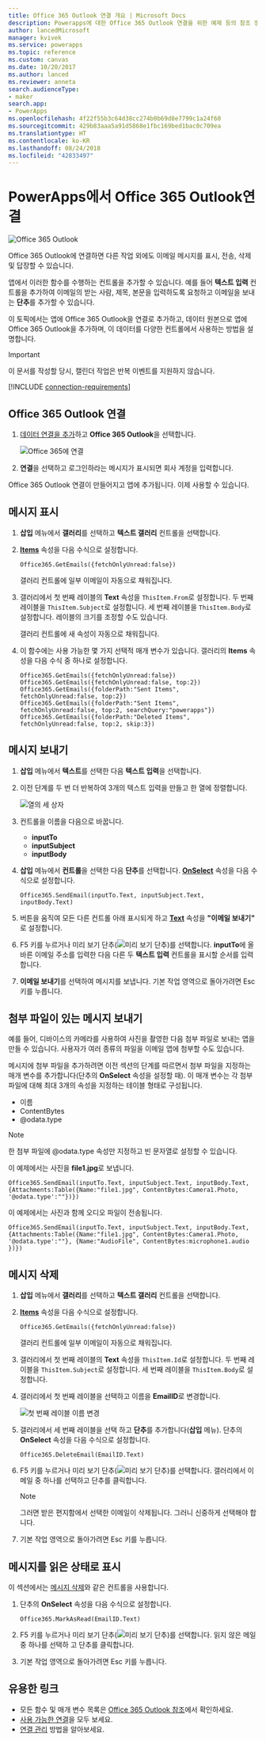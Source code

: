 ```yaml
---
title: Office 365 Outlook 연결 개요 | Microsoft Docs
description: Powerapps에 대한 Office 365 Outlook 연결을 위한 예제 등의 참조 정보
author: lancedMicrosoft
manager: kvivek
ms.service: powerapps
ms.topic: reference
ms.custom: canvas
ms.date: 10/20/2017
ms.author: lanced
ms.reviewer: anneta
search.audienceType:
- maker
search.app:
- PowerApps
ms.openlocfilehash: 4f22f55b3c64d38cc274b0b69d8e7799c1a24f60
ms.sourcegitcommit: 429b83aaa5a91d5868e1fbc169bed1bac0c709ea
ms.translationtype: HT
ms.contentlocale: ko-KR
ms.lasthandoff: 08/24/2018
ms.locfileid: "42833497"
---
```

# <a name="connect-to-office-365-outlook-from-powerapps"></a>PowerApps에서 Office 365 Outlook연결
![Office 365 Outlook](./media/connection-office365-outlook/office365icon.png)

Office 365 Outlook에 연결하면 다른 작업 외에도 이메일 메시지를 표시, 전송, 삭제 및 답장할 수 있습니다.

앱에서 이러한 함수를 수행하는 컨트롤을 추가할 수 있습니다. 예를 들어 **텍스트 입력** 컨트롤을 추가하여 이메일의 받는 사람, 제목, 본문을 입력하도록 요청하고 이메일을 보내는 **단추**를 추가할 수 있습니다.

이 토픽에서는 앱에 Office 365 Outlook을 연결로 추가하고, 데이터 원본으로 앱에 Office 365 Outlook을 추가하며, 이 데이터를 다양한 컨트롤에서 사용하는 방법을 설명합니다.

> [!IMPORTANT]
> 이 문서를 작성할 당시, 캘린더 작업은 반복 이벤트를 지원하지 않습니다.

[!INCLUDE [connection-requirements](../../../includes/connection-requirements.md)]

## <a name="connect-to-office-365-outlook"></a>Office 365 Outlook 연결
1. [데이터 연결을 추가](../add-data-connection.md)하고 **Office 365 Outlook**을 선택합니다.  
   
    ![Office 365에 연결](./media/connection-office365-outlook/add-office.png)
2. **연결**을 선택하고 로그인하라는 메시지가 표시되면 회사 계정을 입력합니다.

Office 365 Outlook 연결이 만들어지고 앱에 추가됩니다. 이제 사용할 수 있습니다.

## <a name="show-messages"></a>메시지 표시
1. **삽입** 메뉴에서 **갤러리**를 선택하고 **텍스트 갤러리** 컨트롤을 선택합니다.
2. **[Items](../controls/properties-core.md)** 속성을 다음 수식으로 설정합니다.  
   
    `Office365.GetEmails({fetchOnlyUnread:false})`
   
    갤러리 컨트롤에 일부 이메일이 자동으로 채워집니다.
3. 갤러리에서 첫 번째 레이블의 **Text** 속성을 `ThisItem.From`로 설정합니다. 두 번째 레이블을 `ThisItem.Subject`로 설정합니다. 세 번째 레이블을 `ThisItem.Body`로 설정합니다. 레이블의 크기를 조정할 수도 있습니다.
   
    갤러리 컨트롤에 새 속성이 자동으로 채워집니다.
4. 이 함수에는 사용 가능한 몇 가지 선택적 매개 변수가 있습니다. 갤러리의 **Items** 속성을 다음 수식 중 하나로 설정합니다.
   
    `Office365.GetEmails({fetchOnlyUnread:false})`  
    `Office365.GetEmails({fetchOnlyUnread:false, top:2})`  
    `Office365.GetEmails({folderPath:"Sent Items", fetchOnlyUnread:false, top:2})`  
    `Office365.GetEmails({folderPath:"Sent Items", fetchOnlyUnread:false, top:2, searchQuery:"powerapps"})`  
    `Office365.GetEmails({folderPath:"Deleted Items", fetchOnlyUnread:false, top:2, skip:3})`

## <a name="send-a-message"></a>메시지 보내기
1. **삽입** 메뉴에서 **텍스트**를 선택한 다음 **텍스트 입력**을 선택합니다.
2. 이전 단계를 두 번 더 반복하여 3개의 텍스트 입력을 만들고 한 열에 정렬합니다.  
   
    ![열의 세 상자](./media/connection-office365-outlook/threetextinput.png)
3. 컨트롤을 이름을 다음으로 바꿉니다.  
   
   * **inputTo**
   * **inputSubject**
   * **inputBody**
4. **삽입** 메뉴에서 **컨트롤**을 선택한 다음 **단추**를 선택합니다. **[OnSelect](../controls/properties-core.md)** 속성을 다음 수식으로 설정합니다.  
   
    `Office365.SendEmail(inputTo.Text, inputSubject.Text, inputBody.Text)`
5. 버튼을 움직여 모든 다른 컨트롤 아래 표시되게 하고 **[Text](../controls/properties-core.md)** 속성을 **"이메일 보내기"** 로 설정합니다.
6. F5 키를 누르거나 미리 보기 단추(![미리 보기 단추](./media/connection-office365-outlook/preview.png))를 선택합니다. **inputTo**에 올바른 이메일 주소를 입력한 다음 다른 두 **텍스트 입력** 컨트롤을 표시할 순서를 입력합니다.
7. **이메일 보내기**를 선택하여 메시지를 보냅니다. 기본 작업 영역으로 돌아가려면 Esc 키를 누릅니다.

## <a name="send-a-message-with-an-attachment"></a>첨부 파일이 있는 메시지 보내기
예를 들어, 디바이스의 카메라를 사용하여 사진을 촬영한 다음 첨부 파일로 보내는 앱을 만들 수 있습니다. 사용자가 여러 종류의 파일을 이메일 앱에 첨부할 수도 있습니다.

메시지에 첨부 파일을 추가하려면 이전 섹션의 단계를 따르면서 첨부 파일을 지정하는 매개 변수를 추가합니다(단추의 **OnSelect** 속성을 설정할 때). 이 매개 변수는 각 첨부 파일에 대해 최대 3개의 속성을 지정하는 테이블 형태로 구성됩니다.

* 이름
* ContentBytes
* @odata.type

> [!NOTE]
> 한 첨부 파일에 @odata.type 속성만 지정하고 빈 문자열로 설정할 수 있습니다.

이 예제에서는 사진을 **file1.jpg**로 보냅니다.

`Office365.SendEmail(inputTo.Text, inputSubject.Text, inputBody.Text, {Attachments:Table({Name:"file1.jpg", ContentBytes:Camera1.Photo, '@odata.type':""})})`

이 예제에서는 사진과 함께 오디오 파일이 전송됩니다.

`Office365.SendEmail(inputTo.Text, inputSubject.Text, inputBody.Text, {Attachments:Table({Name:"file1.jpg", ContentBytes:Camera1.Photo, '@odata.type':""}, {Name:"AudioFile", ContentBytes:microphone1.audio })})`

## <a name="delete-a-message"></a>메시지 삭제
1. **삽입** 메뉴에서 **갤러리**를 선택하고 **텍스트 갤러리** 컨트롤을 선택합니다.
2. **[Items](../controls/properties-core.md)** 속성을 다음 수식으로 설정합니다.  
   
    `Office365.GetEmails({fetchOnlyUnread:false})`
   
    갤러리 컨트롤에 일부 이메일이 자동으로 채워집니다.
3. 갤러리에서 첫 번째 레이블의 **Text** 속성을 `ThisItem.Id`로 설정합니다. 두 번째 레이블을 `ThisItem.Subject`로 설정합니다. 세 번째 레이블을 `ThisItem.Body`로 설정합니다.
4. 갤러리에서 첫 번째 레이블을 선택하고 이름을 **EmailID**로 변경합니다.
   
    ![첫 번째 레이블 이름 변경](./media/connection-office365-outlook/renameheading.png)
5. 갤러리에서 세 번째 레이블을 선택 하고 **단추**를 추가합니다(**삽입** 메뉴). 단추의 **OnSelect** 속성을 다음 수식으로 설정합니다.  
   
    `Office365.DeleteEmail(EmailID.Text)`
6. F5 키를 누르거나 미리 보기 단추(![미리 보기 단추](./media/connection-office365-outlook/preview.png))를 선택합니다. 갤러리에서 이메일 중 하나를 선택하고 단추를 클릭합니다. 
    
    > [!NOTE]
    > 그러면 받은 편지함에서 선택한 이메일이 삭제됩니다. 그러니 신중하게 선택해야 합니다.
7. 기본 작업 영역으로 돌아가려면 Esc 키를 누릅니다.

## <a name="mark-a-message-as-read"></a>메시지를 읽은 상태로 표시
이 섹션에서는 [메시지 삭제](connection-office365-outlook.md#delete-a-message)와 같은 컨트롤을 사용합니다.

1. 단추의 **OnSelect** 속성을 다음 수식으로 설정합니다.  
   
    `Office365.MarkAsRead(EmailID.Text)`
2. F5 키를 누르거나 미리 보기 단추(![미리 보기 단추](./media/connection-office365-outlook/preview.png))를 선택합니다. 읽지 않은 메일 중 하나를 선택하 고 단추를 클릭합니다.
3. 기본 작업 영역으로 돌아가려면 Esc 키를 누릅니다.

## <a name="helpful-links"></a>유용한 링크
* 모든 함수 및 매개 변수 목록은 [Office 365 Outlook 참조](https://docs.microsoft.com/connectors/office365connector/)에서 확인하세요.
* [사용 가능한 연결](../connections-list.md)을 모두 보세요.  
* [연결 관리](../add-manage-connections.md) 방법을 알아보세요.

